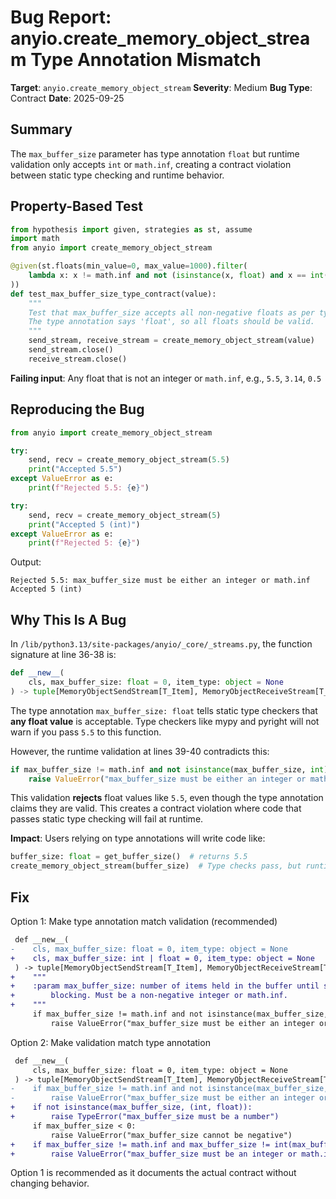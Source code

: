 # Bug Report: anyio.create_memory_object_stream Type Annotation Mismatch

**Target**: `anyio.create_memory_object_stream`
**Severity**: Medium
**Bug Type**: Contract
**Date**: 2025-09-25

## Summary

The `max_buffer_size` parameter has type annotation `float` but runtime validation only accepts `int` or `math.inf`, creating a contract violation between static type checking and runtime behavior.

## Property-Based Test

```python
from hypothesis import given, strategies as st, assume
import math
from anyio import create_memory_object_stream

@given(st.floats(min_value=0, max_value=1000).filter(
    lambda x: x != math.inf and not (isinstance(x, float) and x == int(x)) and not math.isnan(x)
))
def test_max_buffer_size_type_contract(value):
    """
    Test that max_buffer_size accepts all non-negative floats as per type annotation.
    The type annotation says 'float', so all floats should be valid.
    """
    send_stream, receive_stream = create_memory_object_stream(value)
    send_stream.close()
    receive_stream.close()
```

**Failing input**: Any float that is not an integer or `math.inf`, e.g., `5.5`, `3.14`, `0.5`

## Reproducing the Bug

```python
from anyio import create_memory_object_stream

try:
    send, recv = create_memory_object_stream(5.5)
    print("Accepted 5.5")
except ValueError as e:
    print(f"Rejected 5.5: {e}")

try:
    send, recv = create_memory_object_stream(5)
    print("Accepted 5 (int)")
except ValueError as e:
    print(f"Rejected 5: {e}")
```

Output:
```
Rejected 5.5: max_buffer_size must be either an integer or math.inf
Accepted 5 (int)
```

## Why This Is A Bug

In `/lib/python3.13/site-packages/anyio/_core/_streams.py`, the function signature at line 36-38 is:

```python
def __new__(
    cls, max_buffer_size: float = 0, item_type: object = None
) -> tuple[MemoryObjectSendStream[T_Item], MemoryObjectReceiveStream[T_Item]]:
```

The type annotation `max_buffer_size: float` tells static type checkers that **any float value** is acceptable. Type checkers like mypy and pyright will not warn if you pass `5.5` to this function.

However, the runtime validation at lines 39-40 contradicts this:

```python
if max_buffer_size != math.inf and not isinstance(max_buffer_size, int):
    raise ValueError("max_buffer_size must be either an integer or math.inf")
```

This validation **rejects** float values like `5.5`, even though the type annotation claims they are valid. This creates a contract violation where code that passes static type checking will fail at runtime.

**Impact**: Users relying on type annotations will write code like:
```python
buffer_size: float = get_buffer_size()  # returns 5.5
create_memory_object_stream(buffer_size)  # Type checks pass, but runtime fails!
```

## Fix

Option 1: Make type annotation match validation (recommended)

```diff
 def __new__(
-    cls, max_buffer_size: float = 0, item_type: object = None
+    cls, max_buffer_size: int | float = 0, item_type: object = None
 ) -> tuple[MemoryObjectSendStream[T_Item], MemoryObjectReceiveStream[T_Item]]:
+    """
+    :param max_buffer_size: number of items held in the buffer until send() starts
+        blocking. Must be a non-negative integer or math.inf.
+    """
     if max_buffer_size != math.inf and not isinstance(max_buffer_size, int):
         raise ValueError("max_buffer_size must be either an integer or math.inf")
```

Option 2: Make validation match type annotation

```diff
 def __new__(
     cls, max_buffer_size: float = 0, item_type: object = None
 ) -> tuple[MemoryObjectSendStream[T_Item], MemoryObjectReceiveStream[T_Item]]:
-    if max_buffer_size != math.inf and not isinstance(max_buffer_size, int):
-        raise ValueError("max_buffer_size must be either an integer or math.inf")
+    if not isinstance(max_buffer_size, (int, float)):
+        raise TypeError("max_buffer_size must be a number")
     if max_buffer_size < 0:
         raise ValueError("max_buffer_size cannot be negative")
+    if max_buffer_size != math.inf and max_buffer_size != int(max_buffer_size):
+        raise ValueError("max_buffer_size must be an integer or math.inf")
```

Option 1 is recommended as it documents the actual contract without changing behavior.